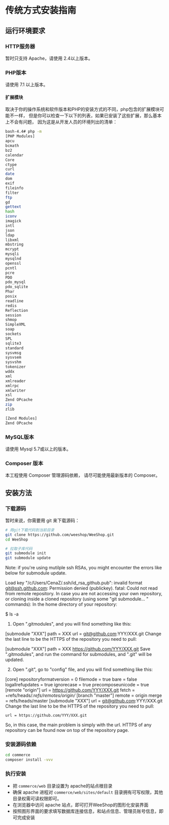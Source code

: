 # 传统方式安装指南

## 运行环境要求

### HTTP服务器

暂时只支持 Apache，请使用 2.4以上版本。

### PHP版本

请使用 7.1 以上版本。

#### 扩展模块

取决于你的操作系统和软件版本和PHP的安装方式的不同，php包含的扩展模块可能不一样，
但是你可以检查一下以下的列表，如果已安装了这些扩展，那么基本上不会有问题，
因为这是从开发人员的环境列出的清单：

```bash
bash-4.4# php -m
[PHP Modules]
apcu
bcmath
bz2
calendar
Core
ctype
curl
date
dom
exif
fileinfo
filter
ftp
gd
gettext
hash
iconv
imagick
intl
json
ldap
libxml
mbstring
mcrypt
mysqli
mysqlnd
openssl
pcntl
pcre
PDO
pdo_mysql
pdo_sqlite
Phar
posix
readline
redis
Reflection
session
shmop
SimpleXML
soap
sockets
SPL
sqlite3
standard
sysvmsg
sysvsem
sysvshm
tokenizer
wddx
xml
xmlreader
xmlrpc
xmlwriter
xsl
Zend OPcache
zip
zlib

[Zend Modules]
Zend OPcache
```

### MySQL版本

请使用 Mysql 5.7或以上的版本。

### Composer 版本

本工程使用 Composer 管理源码依赖，
请尽可能使用最新版本的 Composer。

## 安装方法

### 下载源码

暂时来说，你需要用 git 来下载源码：

```bash
# 用git下载代码到当前目录
git clone https://github.com/weeshop/WeeShop.git
cd WeeShop

# 拉取子库代码
git submodule init
git submodule update
```
Note: if you're using mutilple ssh RSAs, you might encounter the errors like below for submodule update.

Load key "/c/Users/CenaZ/.ssh/id_rsa_github.pub": invalid format
git@ssh.github.com: Permission denied (publickey).
fatal: Could not read from remote repository.
In case you are not accessing your own repository, or cloning inside a cloned repository (using some "git submodule... " commands):
In the home directory of your repository:

$ ls -a
1. Open ".gitmodules", and you will find something like this:

[submodule "XXX"]
    path = XXX
    url = git@github.com:YYY/XXX.git
Change the last line to be the HTTPS of the repository you need to pull:

[submodule "XXX"]
    path = XXX
    https://github.com/YYY/XXX.git
Save ".gitmodules", and run the command for submodules, and ".git" will be updated.

2. Open ".git", go to "config" file, and you will find something like this:

[core]
    repositoryformatversion = 0
    filemode = true
    bare = false
    logallrefupdates = true
    ignorecase = true
    precomposeunicode = true
[remote "origin"]
    url = https://github.com/YYY/XXX.git
    fetch = +refs/heads/*:refs/remotes/origin/*
[branch "master"]
    remote = origin
    merge = refs/heads/master
[submodule "XXX"]
    url = git@github.com:YYY/XXX.git
Change the last line to be the HTTPS of the repository you need to pull:

    url = https://github.com/YYY/XXX.git
So, in this case, the main problem is simply with the url. HTTPS of any repository can be found now on top of the repository page.

### 安装源码依赖

```bash
cd commerce
composer install -vvv
```

### 执行安装

- 把 `commerce/web` 目录设置为 apache的站点根目录
- 确保 apache 进程对 `commerce/web/sites/default` 目录拥有可写权限，其他目录权需可读权限即可。
- 在浏览器中访问 apache 站点，即可打开WeeShop的图形化安装界面
- 按照图形界面的要求填写数据库连接信息，和站点信息、管理员账号信息，即可完成安装

